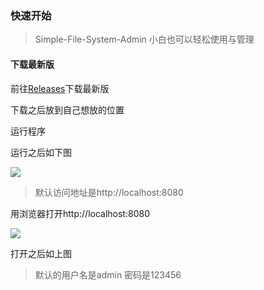 ### 快速开始

> Simple-File-System-Admin 小白也可以轻松使用与管理

#### 下载最新版
前往[Releases](https://github.com/ymh0000123/Simple-file-system-for-admin/releases)下载最新版

下载之后放到自己想放的位置

运行程序

运行之后如下图

<img src="https://slink.ltd/raw.githubusercontent.com/ymh0000123/Simple-file-system-for-admin/main/docs/attachment/1.png"  />

>默认访问地址是http://localhost:8080

用浏览器打开http://localhost:8080

<img src="https://slink.ltd/raw.githubusercontent.com/ymh0000123/Simple-file-system-for-admin/main/docs/attachment/2.png"  />

打开之后如上图

>默认的用户名是admin 密码是123456

